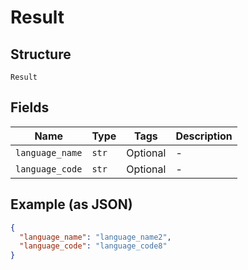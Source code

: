 
# Result

## Structure

`Result`

## Fields

| Name | Type | Tags | Description |
|  --- | --- | --- | --- |
| `language_name` | `str` | Optional | - |
| `language_code` | `str` | Optional | - |

## Example (as JSON)

```json
{
  "language_name": "language_name2",
  "language_code": "language_code8"
}
```

